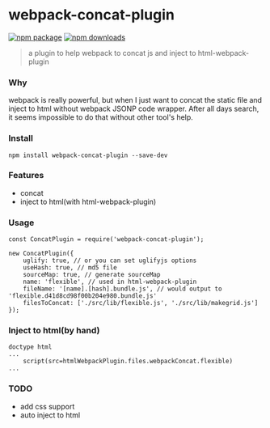 # webpack-concat-plugin
[![npm package](https://img.shields.io/npm/v/webpack-concat-plugin.svg)](https://www.npmjs.org/package/webpack-concat-plugin)
[![npm downloads](http://img.shields.io/npm/dm/webpack-concat-plugin.svg)](https://www.npmjs.org/package/webpack-concat-plugin)
> a plugin to help webpack to concat js and inject to html-webpack-plugin
### Why
webpack is really powerful, but when I just want to concat the static file and inject to html without webpack JSONP code wrapper. After all days search, it seems impossible to do that without other tool's help.

### Install
```
npm install webpack-concat-plugin --save-dev
```

### Features
* concat
* inject to html(with html-webpack-plugin)

### Usage
```
const ConcatPlugin = require('webpack-concat-plugin');

new ConcatPlugin({
    uglify: true, // or you can set uglifyjs options
    useHash: true, // md5 file
    sourceMap: true, // generate sourceMap
    name: 'flexible', // used in html-webpack-plugin
    fileName: '[name].[hash].bundle.js', // would output to 'flexible.d41d8cd98f00b204e980.bundle.js'
    filesToConcat: ['./src/lib/flexible.js', './src/lib/makegrid.js']
});

```
### Inject to html(by hand)
```
doctype html
...
    script(src=htmlWebpackPlugin.files.webpackConcat.flexible)
...
```

### TODO
* add css support
* auto inject to html
